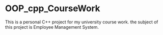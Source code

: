 # OOP_cpp_CourseWork
This is a personal C++ project for my university course work. the subject of this project is Employee Management System.
